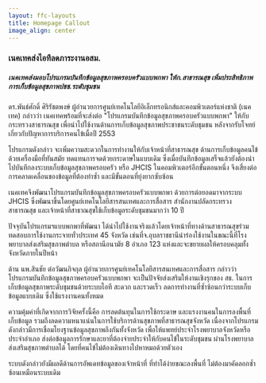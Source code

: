 ```yaml
---
layout: ffc-layouts
title: Homepage Callout
image_align: center
---
```


### เนคเทคส่งไอทีลดภาระงานอสม.
##### เนคเทคส่งมอบโปรแกรมบันทึกข้อมูลสุขภาพครอบครัวแบบพกพา ให้ก.สาธารณสุข เพิ่มประสิทธิภาพการเก็บข้อมูลสุขภาพปชช.ระดับชุมชน

ดร.พันธ์ศักดิ์ ศิริรัชตพงษ์ ผู้อำนวยการศูนย์เทคโนโลยีอิเล็กทรอนิกส์และคอมพิวเตอร์แห่งชาติ (เนคเทค) กล่าวว่า เนคเทคพร้อมที่จะส่งต่อ "โปรแกรมบันทึกข้อมูลสุขภาพครอบครัวแบบพกพา" ให้กับกระทรวงสาธารณสุข เพื่อนำไปใช้งานด้านการเก็บข้อมูลสุขภาพประชาชนระดับชุมชน หลังจากรับโจทย์เกี่ยวกับปัญหาการบริการคนไข้เมื่อปี 2553

โปรแกรมดังกล่าว จะเพิ่มความสะดวกในการทำงานให้กับเจ้าหน้าที่สาธารณสุข ด้านการเก็บข้อมูลคนไข้ด้วยเครื่องมือที่ทันสมัย ทดแทนการจดด้วยกระดาษในแบบเดิม ซึ่งเมื่อบันทึกข้อมูลเสร็จแล้วยังต้องนำไปบันทึกลงระบบเก็บข้อมูลสุขภาพครอบครัว หรือ JHCIS ในคอมพิวเตอร์อีกขั้นตอนหนึ่ง จึงเสี่ยงต่อการคลาดเคลื่อนของข้อมูลที่ต้องทำซ้ำ และมีขั้นตอนที่ยุ่งยากซับซ้อน

เนคเทคจึงพัฒนาโปรแกรมบันทึกข้อมูลสุขภาพครอบครัวแบบพกพา ด้วยการต่อยอดมาจากระบบ JHCIS ซึ่งพัฒนาขึ้นโดยศูนย์เทคโนโลยีสารสนเทศและการสื่อสาร สำนักงานปลัดกระทรวงสาธารณสุข และเจ้าหน้าที่สาธาณสุขใช้เก็บข้อมูลระดับชุมชนมากว่า 10 ปี

ปัจจุบันโปรแกรมฯแบบพกพาที่พัฒนา ได้นำไปใช้งานจริงแล้วโดยเจ้าหน้าที่ทางด้านสาธารณสุขร่วมทดสอบการใช้งานกระจายทั่วประเทศ 45 จังหวัด  เช่นที่จ.อุบลราชธานีนำร่องใช้งานในขณะนี้ที่โรงพยาบาลส่งเสริมสุขภาพตำบล หรือสถานีอนามัย 8 อำเภอ 123 แห่งและจะขยายผลให้ครอบคลุมทั้งจังหวัดภายในปีหน้า

ด้าน นพ.สินชัย ต่อวัฒนกิจกุล ผู้อำนวยการศูนย์เทคโนโลยีสารสนเทศและการสื่อสาร กล่าวว่า โปรแกรมบันทึกข้อมูลสุขภาพครอบครัวแบบพกพา จะเป็นปัจจัยส่งเสริมให้งานเชิงรุกของ สธ. ในการเก็บข้อมูลสุขภาพระดับชุมชนด้วยระบบไอที สะดวก และรวดเร็ว ลดการทำงานที่ซ้ำซ้อนกว่าระบบเก็บข้อมูลแบบเดิม ซึ่งใช้แรงงานคนทั้งหมด

ความคุ้มค่าที่เกิดจากการวิจัยครั้งนี้คือ การลดต้นทุนในการใช้กระดาษ และแรงงานคนในการลงพื้นที่เก็บข้อมูล รวมถึงลดความหนาแน่นในการใช้บริการด้านสุขภาพที่สาธารณสุขจังหวัด เนื่องจากโปรแกรมดังกล่าวมีการเชื่อมโยงฐานข้อมูลสุขภาพถึงกันทั้งจังหวัด เพื่อให้แพทย์ประจำโรงพยาบาลจังหวัดหรือประจำอำเภอ ส่งต่อข้อมูลการรักษาและยาที่ต้องจ่ายประจำให้กับคนไข้ในระดับชุมชน ผ่านโรงพยาบาลส่งเสริมสุขภาพตำบลได้ โดยที่คนไข้ไม่ต้องเดินทางไปหาหมอด้วยตัวเอง

ระบบดังกล่าวยังมีผลดีด้านการอัพเดทข้อมูลของเจ้าหน้าที่ ที่ทำได้ง่ายขณะลงพื้นที่ ไม่ต้องมาคัดลอกซ้ำซ้อนเหมือนระบบเดิม
